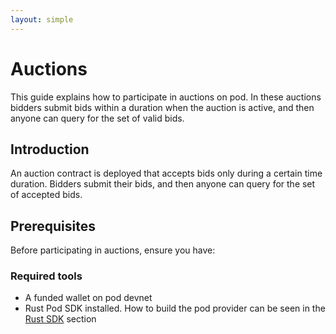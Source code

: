 ```yaml
---
layout: simple
---
```


<script>
    import {Code} from '$lib';
</script>

<div>

# Auctions

This guide explains how to participate in auctions on pod. In these auctions bidders submit bids within a duration when the auction is active, and then anyone can query for the set of valid bids.

## Introduction

An auction contract is deployed that accepts bids only during a certain time duration. Bidders submit their bids, and then anyone can query for the set of accepted bids.

## Prerequisites

Before participating in auctions, ensure you have:

### Required tools

- A funded wallet on pod devnet
- Rust Pod SDK installed. How to build the pod provider can be seen in the [Rust SDK](https://docs.pod.network/reference/rust-sdk) section

</div>

<div>

</div>